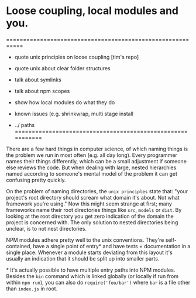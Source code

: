 # Loose coupling, local modules and you.

===========================================================
- quote unix principles on loose coupling [tim's repo]
- quote unix about clear folder structures

- talk about symlinks
- talk about npm scopes
- show how local modules do what they do

- known issues (e.g. shrinkwrap, multi stage install
- ../ paths
===========================================================

There are a few hard things in computer science, of which naming things is the
problem we run in most often (e.g. all day long). Every programmer names their
things differently, which can be a small adjustment if someone else reviews the
code. But when dealing with large, nested hierarchies named according to
someone's mental model of the problem it can get confusing pretty quickly.

On the problem of naming directories, the `unix principles` state that: "your
project's root directory should scream what domain it's about. Not what
framework you're using." Now this might seem strange at first; many frameworks
name their root directories things like `src`, `models` or `dist`. By looking
at the root directory you get zero indication of the domain the project is
concerned with. The only solution to nested directories being unclear, is to
not nest directories.

NPM modules adhere pretty well to the unix conventions. They're self-contained, 
have a single point of entry\* and have tests + documentation
in a single place. Whenever a module starts deviating from this layout it's
usually an indication that it should be split up into smaller parts.



\* It's actually possible to have multiple entry paths into NPM modules.
Besides the `bin` command which is linked globally (or locally if run from
within `npm run`), you can also do `require('foo/bar')` where `bar` is a file 
other than `index.js` in root.
